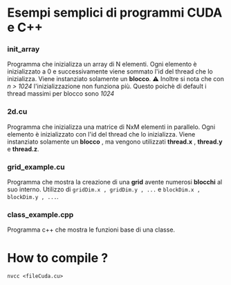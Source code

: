 # Esempi semplici di programmi CUDA e C++



### init_array 

Programma che inizializza un array di N elementi. Ogni elemento
è inizializzato a 0 e successivamente viene sommato l'id del thread che lo inizializza.
Viene instanziato solamente un **blocco**. 
⚠ Inoltre si nota che con _n > 1024_ l'inizializzazione non funziona più.
Questo poichè di default i thread massimi per blocco sono _1024_


### 2d.cu

Programma che inizializza una matrice di NxM elementi in parallelo. Ogni elemento
è inizializzato con l'id del thread che lo inizializza.
Viene instanziato solamente un **blocco** , ma vengono utilizzati **thread.x** , **thread.y** e **thread.z**. 


### grid_example.cu

Programma che mostra la creazione di una **grid** avente numerosi **blocchi** al suo interno.
Utilizzo di `gridDim.x , gridDim.y , ...` e `blockDim.x , blockDim.y , ...`.

### class_example.cpp

Programma c++ che mostra le funzioni base di una classe.





# How to compile ? 

`nvcc <fileCuda.cu>`
